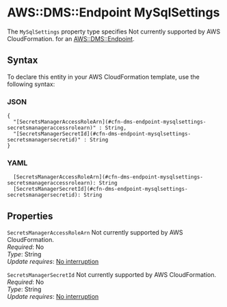 # AWS::DMS::Endpoint MySqlSettings<a name="aws-properties-dms-endpoint-mysqlsettings"></a>

<a name="aws-properties-dms-endpoint-mysqlsettings-description"></a>The `MySqlSettings` property type specifies Not currently supported by AWS CloudFormation\. for an [AWS::DMS::Endpoint](aws-resource-dms-endpoint.md)\.

## Syntax<a name="aws-properties-dms-endpoint-mysqlsettings-syntax"></a>

To declare this entity in your AWS CloudFormation template, use the following syntax:

### JSON<a name="aws-properties-dms-endpoint-mysqlsettings-syntax.json"></a>

```
{
  "[SecretsManagerAccessRoleArn](#cfn-dms-endpoint-mysqlsettings-secretsmanageraccessrolearn)" : String,
  "[SecretsManagerSecretId](#cfn-dms-endpoint-mysqlsettings-secretsmanagersecretid)" : String
}
```

### YAML<a name="aws-properties-dms-endpoint-mysqlsettings-syntax.yaml"></a>

```
  [SecretsManagerAccessRoleArn](#cfn-dms-endpoint-mysqlsettings-secretsmanageraccessrolearn): String
  [SecretsManagerSecretId](#cfn-dms-endpoint-mysqlsettings-secretsmanagersecretid): String
```

## Properties<a name="aws-properties-dms-endpoint-mysqlsettings-properties"></a>

`SecretsManagerAccessRoleArn`  <a name="cfn-dms-endpoint-mysqlsettings-secretsmanageraccessrolearn"></a>
Not currently supported by AWS CloudFormation\.  
*Required*: No  
*Type*: String  
*Update requires*: [No interruption](https://docs.aws.amazon.com/AWSCloudFormation/latest/UserGuide/using-cfn-updating-stacks-update-behaviors.html#update-no-interrupt)

`SecretsManagerSecretId`  <a name="cfn-dms-endpoint-mysqlsettings-secretsmanagersecretid"></a>
Not currently supported by AWS CloudFormation\.  
*Required*: No  
*Type*: String  
*Update requires*: [No interruption](https://docs.aws.amazon.com/AWSCloudFormation/latest/UserGuide/using-cfn-updating-stacks-update-behaviors.html#update-no-interrupt)
